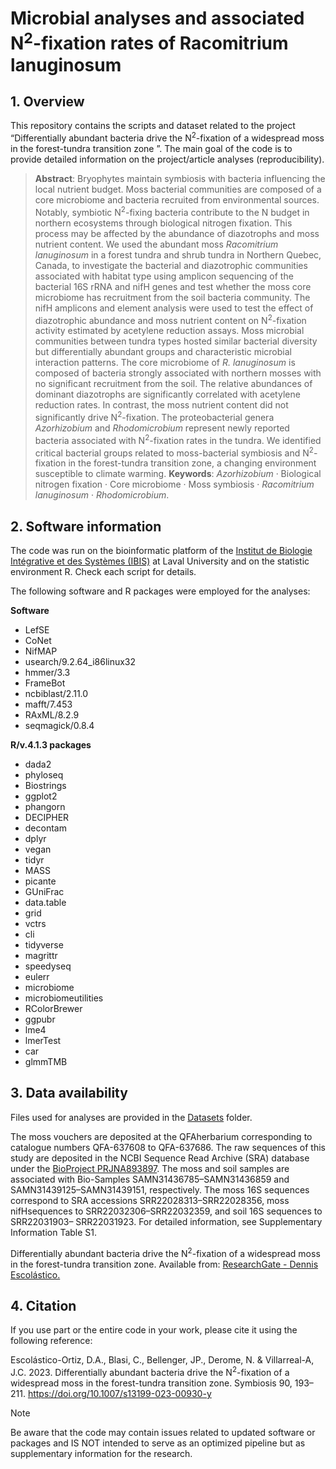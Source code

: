 # Microbial analyses and associated N<sup>2</sup>-fixation rates of Racomitrium lanuginosum 

## 1. Overview
This repository contains the scripts and dataset related to the project “Differentially abundant bacteria drive the N<sup>2</sup>-fixation of a widespread moss in the forest-tundra transition zone ”. The main goal of the code is to provide detailed information on the project/article analyses (reproducibility).

> **Abstract**: Bryophytes maintain symbiosis with bacteria influencing the local nutrient budget. Moss bacterial communities are composed of a core microbiome and bacteria recruited from environmental sources. Notably, symbiotic N<sup>2</sup>-fixing bacteria contribute to the N budget in northern ecosystems through biological nitrogen fixation. This process may be affected by the abundance of diazotrophs and moss nutrient content. We used the abundant moss *Racomitrium lanuginosum* in a forest tundra and shrub tundra in Northern Quebec, Canada, to investigate the bacterial and diazotrophic communities associated with habitat type using amplicon sequencing of the bacterial 16S rRNA and nifH genes and test whether the moss core microbiome has recruitment from the soil bacteria community. The nifH amplicons and element analysis were used to test the effect of diazotrophic abundance and moss nutrient content on N<sup>2</sup>-fixation activity estimated by acetylene reduction assays. Moss microbial communities between tundra types hosted similar bacterial diversity but differentially abundant groups and characteristic microbial interaction patterns. The core microbiome of *R. lanuginosum* is composed of bacteria strongly associated with northern mosses with no significant recruitment from the soil. The relative abundances of dominant diazotrophs are significantly correlated with acetylene reduction rates. In contrast, the moss nutrient content did not significantly drive N<sup>2</sup>-fixation. The proteobacterial genera *Azorhizobium* and *Rhodomicrobium* represent newly reported bacteria associated with N<sup>2</sup>-fixation rates in the tundra. We identified critical bacterial groups related to moss-bacterial symbiosis and N<sup>2</sup>-fixation in the forest-tundra transition zone, a changing environment susceptible to climate warming.
> **Keywords**: *Azorhizobium* · Biological nitrogen fixation · Core microbiome · Moss symbiosis · *Racomitrium lanuginosum* · *Rhodomicrobium*.

## 2. Software information
The code was run on the bioinformatic platform of the [Institut de Biologie Intégrative et des Systèmes (IBIS)](https://www.ibis.ulaval.ca/en/services-2/bioinformatics/documentation-servers/) at Laval University and on the statistic environment R. Check each script for details.

The following software and R packages were employed for the analyses:

**Software**
- LefSE
- CoNet
- NifMAP
- usearch/9.2.64_i86linux32
- hmmer/3.3
- FrameBot
- ncbiblast/2.11.0
- mafft/7.453
- RAxML/8.2.9
- seqmagick/0.8.4

**R/v.4.1.3 packages**
- dada2
- phyloseq
- Biostrings
- ggplot2
- phangorn
- DECIPHER
- decontam
- dplyr
- vegan
- tidyr
- MASS
- picante
- GUniFrac
- data.table
- grid
- vctrs
- cli
- tidyverse
- magrittr
- speedyseq
- eulerr
- microbiome
- microbiomeutilities
- RColorBrewer
- ggpubr
- lme4
- lmerTest
- car
- glmmTMB

## 3. Data availability
Files used for analyses are provided in the [Datasets](Microbiome_R_lanu/Datasets) folder.

The moss vouchers are deposited at the QFAherbarium corresponding to catalogue numbers QFA-637608 to QFA-637686. The raw sequences of this study are deposited in the NCBI Sequence Read Archive (SRA) database under the [BioProject PRJNA893897](https://www.ncbi.nlm.nih.gov/bioproject/PRJNA893897/). The moss and soil samples are associated with Bio-Samples SAMN31436785–SAMN31436859 and SAMN31439125–SAMN31439151, respectively. The moss 16S sequences correspond to SRA accessions SRR22028313–SRR22028356, moss nifHsequences to SRR22032306–SRR22032359, and soil 16S sequences to SRR22031903– SRR22031923. For detailed information, see Supplementary Information Table S1.

Differentially abundant bacteria drive the N<sup>2</sup>-fixation of a widespread moss in the forest-tundra transition zone. Available from: [ResearchGate - Dennis Escolástico.](https://www.researchgate.net/publication/372956582_Differentially_abundant_bacteria_drive_the_N2-fixation_of_a_widespread_moss_in_the_forest-tundra_transition_zone)

## 4. Citation
If you use part or the entire code in your work, please cite it using the following reference:

Escolástico-Ortiz, D.A., Blasi, C., Bellenger, JP., Derome, N. & Villarreal-A, J.C. 2023. Differentially abundant bacteria drive the N<sup>2</sup>-fixation of a widespread moss in the forest-tundra transition zone. Symbiosis 90, 193–211. https://doi.org/10.1007/s13199-023-00930-y

> [!NOTE]
Be aware that the code may contain issues related to updated software or packages and IS NOT intended to serve as an optimized pipeline but as supplementary information for the research.
